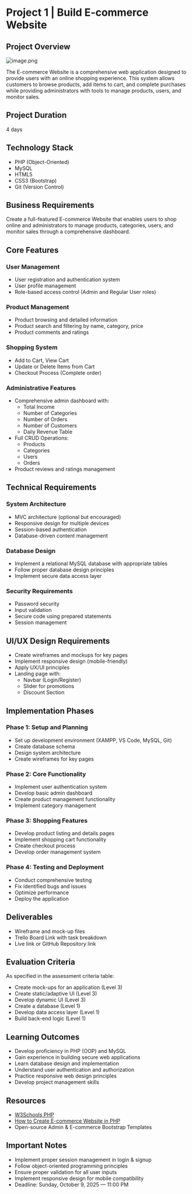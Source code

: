 # Project 1 | Build E-commerce Website
## Project Overview

![image.png](attachment:2344f90b-fd99-4a68-87f6-428d12cca2d6:image.png)

The E-commerce Website is a comprehensive web application designed to provide users with an online shopping experience. This system allows customers to browse products, add items to cart, and complete purchases while providing administrators with tools to manage products, users, and monitor sales.

## Project Duration

4 days

## Technology Stack

- PHP (Object-Oriented)
- MySQL
- HTML5
- CSS3 (Bootstrap)
- Git (Version Control)

## Business Requirements

Create a full-featured E-commerce Website that enables users to shop online and administrators to manage products, categories, users, and monitor sales through a comprehensive dashboard.

## Core Features

### User Management

- User registration and authentication system
- User profile management
- Role-based access control (Admin and Regular User roles)

### Product Management

- Product browsing and detailed information
- Product search and filtering by name, category, price
- Product comments and ratings

### Shopping System

- Add to Cart, View Cart
- Update or Delete Items from Cart
- Checkout Process (Complete order)

### Administrative Features

- Comprehensive admin dashboard with:
    - Total Income
    - Number of Categories
    - Number of Orders
    - Number of Customers
    - Daily Revenue Table
- Full CRUD Operations:
    - Products
    - Categories
    - Users
    - Orders
- Product reviews and ratings management

## Technical Requirements

### System Architecture

- MVC architecture (optional but encouraged)
- Responsive design for multiple devices
- Session-based authentication
- Database-driven content management

### Database Design

- Implement a relational MySQL database with appropriate tables
- Follow proper database design principles
- Implement secure data access layer

### Security Requirements

- Password security
- Input validation
- Secure code using prepared statements
- Session management

## UI/UX Design Requirements

- Create wireframes and mockups for key pages
- Implement responsive design (mobile-friendly)
- Apply UX/UI principles
- Landing page with:
    - Navbar (Login/Register)
    - Slider for promotions
    - Discount Section

## Implementation Phases

### Phase 1: Setup and Planning

- Set up development environment (XAMPP, VS Code, MySQL, Git)
- Create database schema
- Design system architecture
- Create wireframes for key pages

### Phase 2: Core Functionality

- Implement user authentication system
- Develop basic admin dashboard
- Create product management functionality
- Implement category management

### Phase 3: Shopping Features

- Develop product listing and details pages
- Implement shopping cart functionality
- Create checkout process
- Develop order management system

### Phase 4: Testing and Deployment

- Conduct comprehensive testing
- Fix identified bugs and issues
- Optimize performance
- Deploy the application

## Deliverables

- Wireframe and mock-up files
- Trello Board Link with task breakdown
- Live link or GitHub Repository link

## Evaluation Criteria

As specified in the assessment criteria table:

- Create mock-ups for an application (Level 3)
- Create static/adaptive UI (Level 3)
- Develop dynamic UI (Level 3)
- Create a database (Level 1)
- Develop data access layer (Level 1)
- Build back-end logic (Level 1)

## Learning Outcomes

- Develop proficiency in PHP (OOP) and MySQL
- Gain experience in building secure web applications
- Learn database design and implementation
- Understand user authentication and authorization
- Practice responsive web design principles
- Develop project management skills

## Resources

- [W3Schools PHP](https://www.w3schools.com/php/)
- [How to Create E-commerce Website in PHP](https://www.youtube.com/results?search_query=how+to+create+ecommerce+website+in+php)
- Open-source Admin & E-commerce Bootstrap Templates

## Important Notes

- Implement proper session management in login & signup
- Follow object-oriented programming principles
- Ensure proper validation for all user inputs
- Implement responsive design for mobile compatibility
- Deadline: Sunday, October 9, 2025 — 11:00 PM
